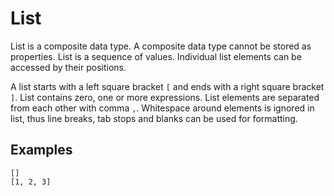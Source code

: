 # List

List is a composite data type. A composite data type cannot be stored as properties. List is a sequence of values. Individual list elements can be accessed by their positions.

A list starts with a left square bracket `[` and ends with a right square bracket `]`. List contains zero, one or more expressions. List elements are separated from each other with comma `,`. Whitespace around elements is ignored in list, thus line breaks, tab stops and blanks can be used for formatting.

## Examples

```ngql
[]
[1, 2, 3]
```
